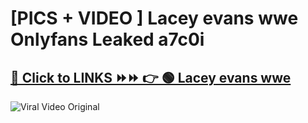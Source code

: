 
 # [PICS + VIDEO ] Lacey evans wwe Onlyfans Leaked a7c0i

## <h2><a href="https://clipsfans.com/Lacey_evans_wwe&ref=git">🔗 Click to LINKS ⏩⏩ 👉 🟢 Lacey evans wwe </a></h2>

<a href="https://clipsfans.com/Lacey_evans_wwe&ref=git" rel="nofollow" data-target="animated-image.originalLink"><img src="https://i.ibb.co.com/xMMVF88/686577567.gif" alt="Viral Video Original" style="max-width: 100%; display: inline-block;" data-target="animated-image.originalImage"></a>

